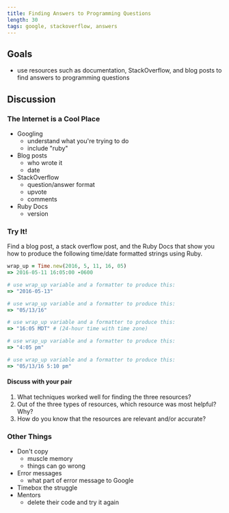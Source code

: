 ```yaml
---
title: Finding Answers to Programming Questions
length: 30
tags: google, stackoverflow, answers
---
```


## Goals

* use resources such as documentation, StackOverflow, and blog posts to find answers to programming questions

## Discussion

### The Internet is a Cool Place

* Googling
  - understand what you're trying to do
  - include "ruby"
* Blog posts
  - who wrote it
  - date
* StackOverflow
  - question/answer format
  - upvote
  - comments
* Ruby Docs
  - version
  
### Try It!

Find a blog post, a stack overflow post, and the Ruby Docs that show you how to produce the following time/date formatted strings using Ruby. 

```ruby
wrap_up = Time.new(2016, 5, 11, 16, 05)
=> 2016-05-11 16:05:00 -0600

# use wrap_up variable and a formatter to produce this:
=> "2016-05-13"

# use wrap_up variable and a formatter to produce this:
=> "05/13/16"

# use wrap_up variable and a formatter to produce this:
=> "16:05 MDT" # (24-hour time with time zone)

# use wrap_up variable and a formatter to produce this:
=> "4:05 pm"

# use wrap_up variable and a formatter to produce this:
=> "05/13/16 5:10 pm"
```

#### Discuss with your pair

1. What techniques worked well for finding the three resources? 
2. Out of the three types of resources, which resource was most helpful? Why? 
3. How do you know that the resources are relevant and/or accurate? 

### Other Things 

* Don't copy
  - muscle memory
  - things can go wrong
* Error messages
  - what part of error message to Google
* Timebox the struggle
* Mentors
  - delete their code and try it again
